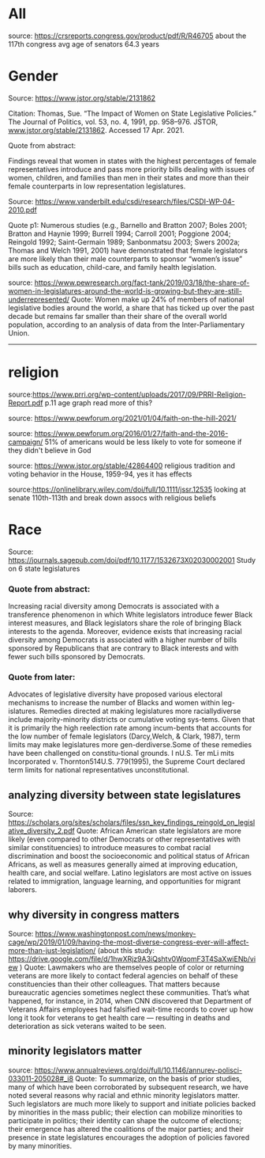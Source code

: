 # All 
source: https://crsreports.congress.gov/product/pdf/R/R46705
about the 117th congress
avg age of senators 64.3 years

# Gender

Source: https://www.jstor.org/stable/2131862

Citation: Thomas, Sue. “The Impact of Women on State Legislative Policies.” The Journal of Politics, vol. 53, no. 4, 1991, pp. 958–976. JSTOR, www.jstor.org/stable/2131862. Accessed 17 Apr. 2021.

Quote from abstract:

Findings reveal that women in states with the highest percentages of 
female representatives introduce and pass more priority bills dealing 
with issues of women, children, and families than men in their states 
and more than their female counterparts in low representation legislatures. 


Source: https://www.vanderbilt.edu/csdi/research/files/CSDI-WP-04-2010.pdf

Quote p1: 
Numerous studies (e.g., Barnello and Bratton 2007; Boles 2001; Bratton
and Haynie 1999; Burrell 1994; Carroll 2001; Poggione 2004; Reingold 1992; Saint-Germain
1989; Sanbonmatsu 2003; Swers 2002a; Thomas and Welch 1991, 2001) have demonstrated that
female legislators are more likely than their male counterparts to sponsor “women’s issue” bills
such as education, child-care, and family health legislation.


source: https://www.pewresearch.org/fact-tank/2019/03/18/the-share-of-women-in-legislatures-around-the-world-is-growing-but-they-are-still-underrepresented/
Quote: Women make up 24% of members of national legislative bodies around the world, a share that has ticked up over the past decade but remains far smaller than their share of the overall world population, according to an analysis of data from the Inter-Parliamentary Union.

-------------------------------
# religion

source:https://www.prri.org/wp-content/uploads/2017/09/PRRI-Religion-Report.pdf
p.11 age graph
read more of this?


source: https://www.pewforum.org/2021/01/04/faith-on-the-hill-2021/

source: https://www.pewforum.org/2016/01/27/faith-and-the-2016-campaign/
51% of americans would be less likely to vote for someone if they didn't believe in God

source: https://www.jstor.org/stable/42864400 
religious tradition and voting behavior in the House, 1959-94, yes it has effects

source:https://onlinelibrary.wiley.com/doi/full/10.1111/jssr.12535
looking at senate 110th-113th and break down assocs with religious beliefs


# Race

Source: https://journals.sagepub.com/doi/pdf/10.1177/1532673X02030002001
Study on 6 state legislatures
### Quote from abstract: 
Increasing racial diversity among Democrats is associated with a transference phenomenon in which White legislators introduce fewer Black interest measures, and Black legislators share the role of bringing Black interests to the agenda. Moreover, evidence exists that increasing racial diversity among Democrats is associated with a higher number of bills sponsored by Republicans that are contrary to Black interests and with fewer such bills sponsored by Democrats.
### Quote from later:
Advocates of legislative diversity have proposed various electoral mechanisms to increase the number of Blacks and women within leg-islatures. Remedies directed at making legislatures more raciallydiverse include majority-minority districts or cumulative voting sys-tems. Given that it is primarily the high reelection rate among incum-bents that accounts for the low number of female legislators (Darcy,Welch, & Clark, 1987), term limits may make legislatures more gen-derdiverse.Some of these remedies have been challenged on constitu-tional grounds. I nU.S. Ter mLi mits Incorporated v. Thornton514U.S. 779(1995), the Supreme Court declared term limits for national representatives unconstitutional.

## analyzing diversity between state legislatures
Source: https://scholars.org/sites/scholars/files/ssn_key_findings_reingold_on_legislative_diversity_2.pdf
Quote: African American state legislators are more likely (even compared to other Democrats or other representatives with similar constituencies) to introduce measures to combat racial discrimination and boost the socioeconomic and political status of African Africans, as well as measures generally aimed at improving education, health care, and social welfare. 
Latino legislators are most active on issues related to immigration, language learning, and opportunities for migrant laborers.

## why diversity in congress matters
Source: https://www.washingtonpost.com/news/monkey-cage/wp/2019/01/09/having-the-most-diverse-congress-ever-will-affect-more-than-just-legislation/
(about this study: https://drive.google.com/file/d/1hwXRjz9A3iQshtv0WqomF3T4SaXwiENb/view )
Quote: Lawmakers who are themselves people of color or returning veterans are more likely to contact federal agencies on behalf of these constituencies than their other colleagues. That matters because bureaucratic agencies sometimes neglect these communities. That’s what happened, for instance, in 2014, when CNN discovered that Department of Veterans Affairs employees had falsified wait-time records to cover up how long it took for veterans to get health care — resulting in deaths and deterioration as sick veterans waited to be seen.

## minority legislators matter
source: https://www.annualreviews.org/doi/full/10.1146/annurev-polisci-033011-205028#_i8
Quote: To summarize, on the basis of prior studies, many of which have been corroborated by subsequent research, we have noted several reasons why racial and ethnic minority legislators matter. Such legislators are much more likely to support and initiate policies backed by minorities in the mass public; their election can mobilize minorities to participate in politics; their identity can shape the outcome of elections; their emergence has altered the coalitions of the major parties; and their presence in state legislatures encourages the adoption of policies favored by many minorities.